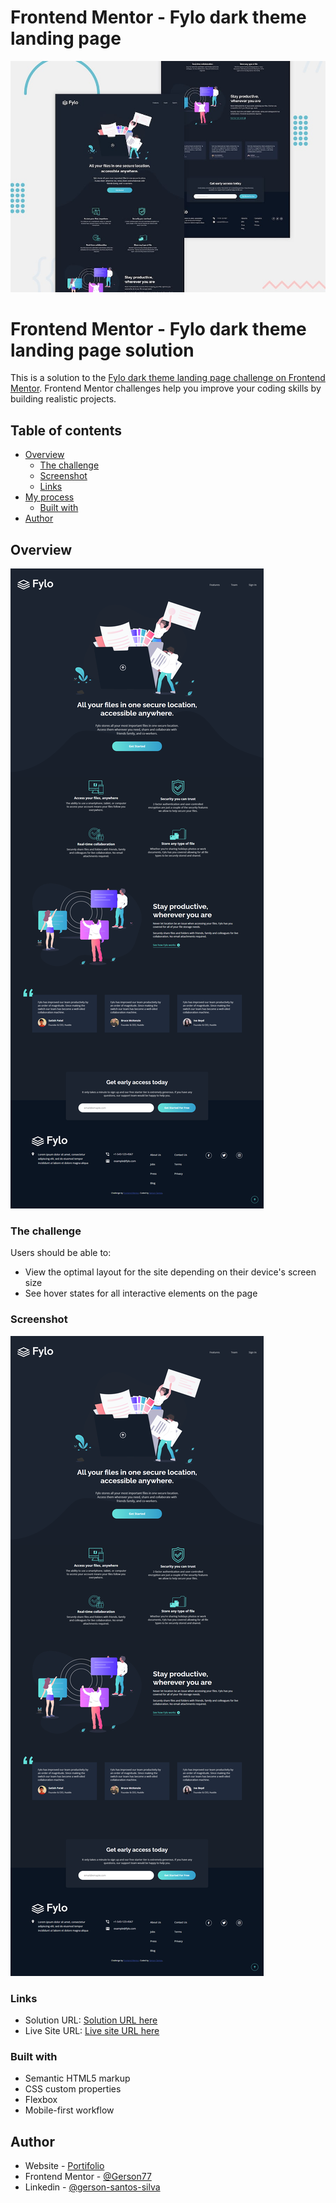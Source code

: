 # Frontend Mentor - Fylo dark theme landing page

![Design preview for the Fylo dark theme landing page challenge](preview.jpg)

# Frontend Mentor - Fylo dark theme landing page solution

This is a solution to the [Fylo dark theme landing page challenge on Frontend Mentor](https://www.frontendmentor.io/challenges/fylo-dark-theme-landing-page-5ca5f2d21e82137ec91a50fd). Frontend Mentor challenges help you improve your coding skills by building realistic projects. 

## Table of contents

- [Overview](#overview)
  - [The challenge](#the-challenge)
  - [Screenshot](#screenshot)
  - [Links](#links)
- [My process](#my-process)
  - [Built with](#built-with)
- [Author](#author)

## Overview

![Full Design Fylo dark theme landing page challenge](./images/full-project-fylo.png)

### The challenge

Users should be able to:

- View the optimal layout for the site depending on their device's screen size
- See hover states for all interactive elements on the page

### Screenshot

![](./images/full-project-fylo.png)


### Links

- Solution URL: [Solution URL here](https://github.com/Gerson77/Fylo-dark-theme-landing-page)
- Live Site URL: [Live site URL here](https://fylo-dark-theme-landing-page-five-eta.vercel.app/)

### Built with

- Semantic HTML5 markup
- CSS custom properties
- Flexbox
- Mobile-first workflow

## Author
- Website - [Portifolio](https://portifolio-puce-theta-49.vercel.app/)
- Frontend Mentor - [@Gerson77](https://www.frontendmentor.io/profile/Gerson77)
- Linkedin - [@gerson-santos-silva](https://www.twitter.com/yourusername)
